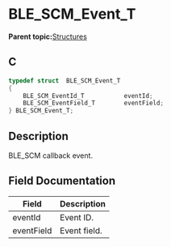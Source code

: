 # BLE\_SCM\_Event\_T

**Parent topic:**[Structures](GUID-3783C6B6-D61B-4B5A-B558-E749DFE943E2.md)

## C

```c
typedef struct  BLE_SCM_Event_T
{
    BLE_SCM_EventId_T           eventId;
    BLE_SCM_EventField_T        eventField;
} BLE_SCM_Event_T;
```

## Description

BLE\_SCM callback event.

## Field Documentation

|Field|Description|
|-----|-----------|
|eventId|Event ID.|
|eventField|Event field.|

